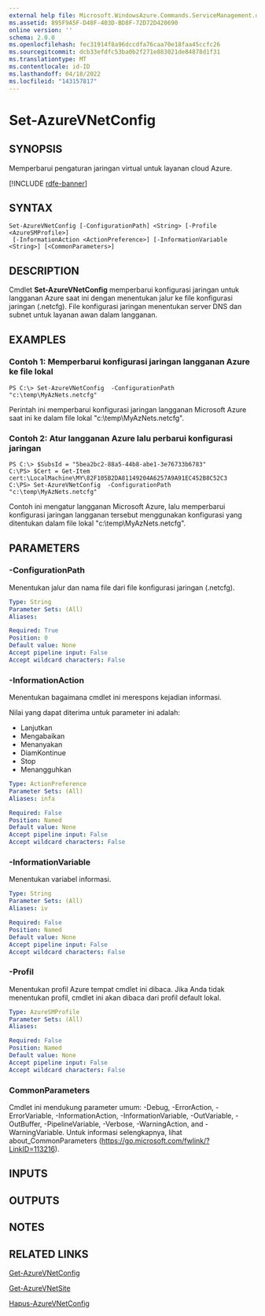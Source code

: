 ```yaml
---
external help file: Microsoft.WindowsAzure.Commands.ServiceManagement.dll-Help.xml
ms.assetid: 895F9A5F-D48F-403D-BD8F-72D72D420690
online version: ''
schema: 2.0.0
ms.openlocfilehash: fec31914f8a96dccdfa76caa70e18faa45ccfc26
ms.sourcegitcommit: dcb33efdfc53ba0b2f271e883021de84878d1f31
ms.translationtype: MT
ms.contentlocale: id-ID
ms.lasthandoff: 04/18/2022
ms.locfileid: "143157817"
---
```

# Set-AzureVNetConfig

## SYNOPSIS
Memperbarui pengaturan jaringan virtual untuk layanan cloud Azure.

[!INCLUDE [rdfe-banner](../../includes/rdfe-banner.md)]

## SYNTAX

```
Set-AzureVNetConfig [-ConfigurationPath] <String> [-Profile <AzureSMProfile>]
 [-InformationAction <ActionPreference>] [-InformationVariable <String>] [<CommonParameters>]
```

## DESCRIPTION
Cmdlet **Set-AzureVNetConfig** memperbarui konfigurasi jaringan untuk langganan Azure saat ini dengan menentukan jalur ke file konfigurasi jaringan (.netcfg).
File konfigurasi jaringan menentukan server DNS dan subnet untuk layanan awan dalam langganan.

## EXAMPLES

### Contoh 1: Memperbarui konfigurasi jaringan langganan Azure ke file lokal
```
PS C:\> Set-AzureVNetConfig  -ConfigurationPath "c:\temp\MyAzNets.netcfg"
```

Perintah ini memperbarui konfigurasi jaringan langganan Microsoft Azure saat ini ke dalam file lokal "c:\temp\MyAzNets.netcfg".

### Contoh 2: Atur langganan Azure lalu perbarui konfigurasi jaringan
```
PS C:\> $SubsId = "5bea2bc2-88a5-44b8-abe1-3e76733b6783"
C:\PS> $Cert = Get-Item cert:\LocalMachine\MY\82F105B2DA81149204A6257A9A91EC452B8C52C3
C:\PS> Set-AzureVNetConfig  -ConfigurationPath "c:\temp\MyAzNets.netcfg"
```

Contoh ini mengatur langganan Microsoft Azure, lalu memperbarui konfigurasi jaringan langganan tersebut menggunakan konfigurasi yang ditentukan dalam file lokal "c:\temp\MyAzNets.netcfg".

## PARAMETERS

### -ConfigurationPath
Menentukan jalur dan nama file dari file konfigurasi jaringan (.netcfg).

```yaml
Type: String
Parameter Sets: (All)
Aliases: 

Required: True
Position: 0
Default value: None
Accept pipeline input: False
Accept wildcard characters: False
```

### -InformationAction
Menentukan bagaimana cmdlet ini merespons kejadian informasi.

Nilai yang dapat diterima untuk parameter ini adalah:

- Lanjutkan
- Mengabaikan
- Menanyakan
- DiamKontinue
- Stop
- Menangguhkan

```yaml
Type: ActionPreference
Parameter Sets: (All)
Aliases: infa

Required: False
Position: Named
Default value: None
Accept pipeline input: False
Accept wildcard characters: False
```

### -InformationVariable
Menentukan variabel informasi.

```yaml
Type: String
Parameter Sets: (All)
Aliases: iv

Required: False
Position: Named
Default value: None
Accept pipeline input: False
Accept wildcard characters: False
```

### -Profil
Menentukan profil Azure tempat cmdlet ini dibaca.
Jika Anda tidak menentukan profil, cmdlet ini akan dibaca dari profil default lokal.

```yaml
Type: AzureSMProfile
Parameter Sets: (All)
Aliases: 

Required: False
Position: Named
Default value: None
Accept pipeline input: False
Accept wildcard characters: False
```

### CommonParameters
Cmdlet ini mendukung parameter umum: -Debug, -ErrorAction, -ErrorVariable, -InformationAction, -InformationVariable, -OutVariable, -OutBuffer, -PipelineVariable, -Verbose, -WarningAction, and -WarningVariable. Untuk informasi selengkapnya, lihat about_CommonParameters (https://go.microsoft.com/fwlink/?LinkID=113216).

## INPUTS

## OUTPUTS

## NOTES

## RELATED LINKS

[Get-AzureVNetConfig](./Get-AzureVNetConfig.md)

[Get-AzureVNetSite](./Get-AzureVNetSite.md)

[Hapus-AzureVNetConfig](./Remove-AzureVNetConfig.md)


